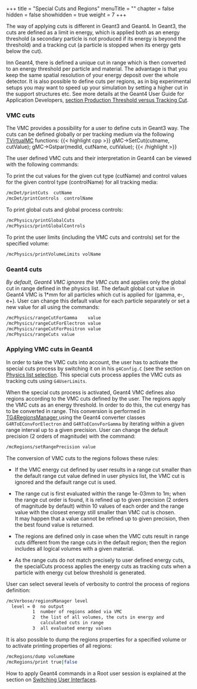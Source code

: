 +++
title = "Special Cuts and Regions"
menuTitle = ""
chapter = false
hidden = false
showhidden = true
weight = 7
+++

The way of applying cuts is different in Geant3 and Geant4. In Geant3, the cuts are defined as a limit in energy, which is applied both as an energy threshold (a secondary particle is not produced if its energy is beyond the threshold) and a tracking cut (a particle is stopped when its energy gets below the cut).

Inn Geant4, there is defined a unique cut in range which is then converted to an energy threshold per particle and material. The advantage is that you keep the same spatial resolution of your energy deposit over the whole detector. It is also possible to define cuts per regions, as in big experimental setups you may want to speed up your simulation by setting a higher cut in the support structures etc. See more details at the Geant4 User Guide for Application Developers, [section Production Threshold versus Tracking Cut](http://geant4-userdoc.web.cern.ch/geant4-userdoc/UsersGuides/ForApplicationDeveloper/html/TrackingAndPhysics/thresholdVScut.html).

### VMC cuts

The VMC provides a possibility for a user to define cuts in Geant3 way. The cuts can be defined globally or per tracking medium via the following [TVirtualMC](http://root.cern.ch/root/htmldoc/TVirtualMC.html) functions:
{{< highlight cpp >}}
gMC->SetCut(cutname, cutValue);
gMC->Gstpar(medId, cutName, cutValue);
{{< /highlight >}}

The user defined VMC cuts and their interpretation in Geant4 can be viewed with the following commands: 

To print the cut values for the given cut type (cutName) and control values for the given control type (controlName) for all tracking media:
```bash
/mcDet/printCuts  cutName
/mcDet/printControls  controlName
```

To print global cuts and global process controls:
```bash
/mcPhysics/printGlobalCuts
/mcPhysics/printGlobalControls
```

To print the user limits (including the VMC cuts and controls) set for the specified volume:
```bash
/mcPhysics/printVolumeLimits volName
```

### Geant4 cuts

*By default, Geant4 VMC ignores the VMC cuts* and applies only the global cut in range defined in the physics list. The default global cut value in Geant4 VMC is 1\*mm for all particles which cut is applied for (gamma, e-, e+). User can change this default value for each particle separately or set a new value for all using the commands:
```bash
/mcPhysics/rangeCutForGamma    value    
/mcPhysics/rangeCutForElectron value
/mcPhysics/rangeCutForPositron value
/mcPhysics/rangeCuts value
```

### Applying VMC cuts in Geant4

In order to take the VMC cuts into account, the user has to activate the special cuts process by switching it on in his `g4Config.C` (see the section on [Physics list selection](/user-guide/geant4_vmc/physics_lists). This special cuts process applies the VMC cuts as tracking cuts using `G4UserLimits`.

When the special cuts process is activated, Geant4 VMC defines also regions according to the VMC cuts defined by the user. The regions apply the VMC cuts as an energy threshold. In order to do this, the cut energy has to be converted in range. This conversion is performed in <a href="http://ivana.home.cern.ch/ivana/g4vmc_html/classTG4RegionsManager.html"> TG4RegionsManager </a> using the Geant4 converter classes `G4RToEConvForElectron` and `G4RToEConvForGamma` by iterating within a given range interval up to a given precision. User can change the default precision (2 orders of magnitude) with the command:
```bash
/mcRegions/setRangePrecision value
```

The conversion of VMC cuts to the regions follows these rules:

- If the VMC energy cut defined by user results in a range cut smaller than the default range cut value defined in user physics list, the VMC cut is ignored and the default range cut is used.

- The range cut is first evaluated within the range 1e-03mm to 1m; when the range cut order is found, it is refined up to given precision (2 orders of magnitude by default) within 10 values of each order and the range value with the closest energy still smaller than VMC cut is chosen.<br>
It may happen that a value cannot be refined up to given precision, then the best found value is returned.

- The regions are defined only in case when the VMC cuts result in range cuts different from the range cuts in the default region; then the region includes all logical volumes with a given material.

- As the range cuts do not match precisely to user defined energy cuts, the specialCuts process applies the energy cuts as tracking cuts when a particle with energy cut below threshold is generated.

User can select several levels of verbosity to control the process of regions definition:
```bash
/mcVerbose/regionsManager level   
  level = 0  no output
          1  number of regions added via VMC
          2  the list of all volumes, the cuts in energy and
             calculated cuts in range
          3  all evaluated energy values
```

It is also possible to dump the regions properties for a specified volume or to activate printing properties of all regions:
```bash
/mcRegions/dump volumeName
/mcRegions/print true|false
```

How to apply Geant4 commands in a Root user session is explained at the section on [Switching User Interfaces](/user-guide/geant4_vmc/switching-user-interfaces).

